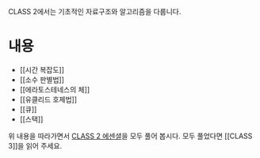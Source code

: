 CLASS 2에서는 기초적인 자료구조와 알고리즘을 다룹니다.
# 내용
- [[시간 복잡도]]
- [[소수 판별법]]
- [[에라토스테네스의 체]]
- [[유클리드 호제법]]
- [[큐]]
- [[스택]]

위 내용을 따라가면서 [CLASS 2 에센셜](https://solved.ac/class/2e)을 모두 풀어 봅시다.
모두 풀었다면 [[CLASS 3]]을 읽어 주세요.